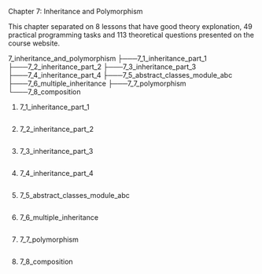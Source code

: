 Chapter 7: Inheritance and Polymorphism

This chapter separated on 8 lessons that have good theory explonation, 49 practical programming tasks and 113 theoretical questions presented on the course website.

7_inheritance_and_polymorphism
├───7_1_inheritance_part_1
├───7_2_inheritance_part_2
├───7_3_inheritance_part_3
├───7_4_inheritance_part_4
├───7_5_abstract_classes_module_abc
├───7_6_multiple_inheritance
├───7_7_polymorphism
└───7_8_composition

1. 7_1_inheritance_part_1

```

```

2. 7_2_inheritance_part_2

```

```

3. 7_3_inheritance_part_3

```

```

4. 7_4_inheritance_part_4

```

```

5. 7_5_abstract_classes_module_abc

```

```

6. 7_6_multiple_inheritance

```

```

7. 7_7_polymorphism

```

```

8. 7_8_composition

```

```
